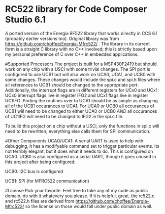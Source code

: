 # RC522 library for Code Composer Studio 6.1
A ported version of the Energia RF522 library that works directly in CCS 6.1 (probably earlier versions too).  Original library was from https://github.com/choffee/Energia-Mfrc522/ .  The library in its current form is a straight C library with no C++ involved; this is strictly based upon my personal preference of C over C++ in embedded applications.  

#Supported Processors
The project is built for a MSP430F2419 but should work on any chip with a USCI with some trivial changes.  The SPI port is configured to use UCB1 but will also work on UCA0, UCA1, and UCB0 with some changes.  These changes would include the spi.c and spi.h files where all references to UCB1 should be changed to the appropriate port.  Additionally, the interrupt flags are in different registers for UCx0 and UCx1; UCx0 interrupt flags live in register IFG2 and UCx1 flags live in register UC1IFG.  Porting the routines over to UCA1 should be as simple as changing all of the UCB1 occurances to UCA1.  For UCA0 or UCB0 all occurances of UCB1 will need to be changed to either UCA0 or UCB0 *AND* all occurances of UC1IFG will need to be changed to IFG2 in the spi.c file.

To build this project on a chip without a USCI, only the functions in spi.c will need to be rewritten, everything else calls them for SPI communication.

#Other Components
UCAO/UCA1: A serial UART is used to help with debugging, it has a modifyable command set to trigger particular events.  Its not terribly elegant, but it does what it needs to do.  This is configured on UCA0.  UCB0 is also configured as a serial UART, though it goes unused in this project after being configured.

UCB0: I2C bus is configured

UCB1: SPI (for MFRC522 communication)

#License
Pick your favorite.  Feel free to take any of my code as public domain, do with it whatevery you please.  If it is helpful, great.  the rc522.c and rc522.h files are derived from https://github.com/choffee/Energia-Mfrc522/ so the license on those would fall under public domain as well.
